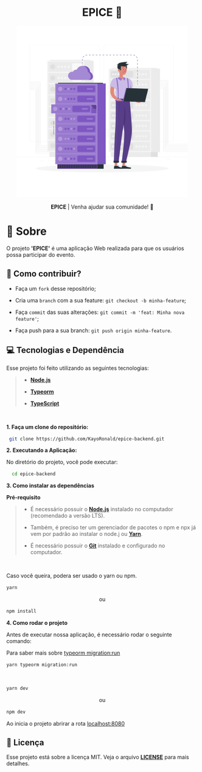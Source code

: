 <h1 align="center">
    <strong>EPICE 💜</strong>
</h1>

<p align="center">
    <img src="image/Server-rafiki.svg" alt="EPICE" width="450"/>
</p>

<p align="center"><b>EPICE</b> | Venha ajudar sua comunidade! 💜
</p>

# 📖 **Sobre**
O projeto **'EPICE'** é uma aplicação Web realizada para que os usuários possa participar do evento.


## 🤔 **Como contribuir?**

- Faça um `fork` desse repositório;
  
- Cria uma `branch` com a sua feature: `git checkout -b minha-feature`;
  
- Faça `commit` das suas alterações: `git commit -m 'feat: Minha nova feature'`;

- Faça push para a sua branch: `git push origin minha-feature`.

## **💻 Tecnologias e Dependência**

Esse projeto foi feito utilizando as seguintes tecnologias:

> - **[Node.js](https://nodejs.dev/)**
>
> - **[Typeorm](https://typeorm.io/#/)**
>
> - **[TypeScript](https://www.typescriptlang.org/)**

<br/>

**1. Faça um clone do repositório:**
```bash
 git clone https://github.com/KayoRonald/epice-backend.git
```

**2. Executando a Aplicação:**

No diretório do projeto, você pode executar:

```bash
  cd epice-backend
```

**3. Como instalar as dependências**
<!--ts-->
 **Pré-requisito**
 
<blockquote>

- É necessário possuir o **[Node.js](https://nodejs.org/en/)** instalado no computador (recomendado a versão LTS).

- Também, é preciso ter um gerenciador de pacotes o npm e npx já vem por padrão ao instalar o node.j ou **[Yarn](https://www.npmjs.com/package/yarn)**.

- É necessário possuir o **[Git](https://git-scm.com/)** instalado e configurado no computador.
  
</blockquote>

<br/>

Caso você queira, podera ser usado o yarn ou npm. 

```bash
yarn 
```
<p align="center">ou</p>

```bash
npm install
```

**4. Como rodar o projeto**

Antes de executar nossa aplicação, é necessário rodar o seguinte comando:

Para saber mais sobre [typeorm migration:run](https://typeorm.io/#/migrations/running-and-reverting-migrations)

```bash
yarn typeorm migration:run
```

<br />

```bash
yarn dev
```

<p align="center">ou</p>

```bash
npm dev
```
Ao inicia o projeto abrirar a rota [localhost:8080](http://localhost:8080/)


## 📝 **Licença**
Esse projeto está sobre a licença MIT. Veja o arquivo **[LICENSE](LICENSE)** para mais detalhes.
